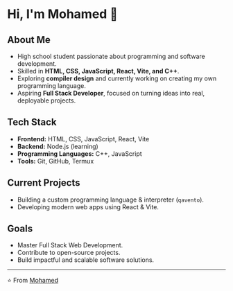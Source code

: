 # Hi, I'm Mohamed 👋

## About Me
- High school student passionate about programming and software development.  
- Skilled in **HTML, CSS, JavaScript, React, Vite, and C++**.  
- Exploring **compiler design** and currently working on creating my own programming language.  
- Aspiring **Full Stack Developer**, focused on turning ideas into real, deployable projects.  

## Tech Stack
- **Frontend:** HTML, CSS, JavaScript, React, Vite  
- **Backend:** Node.js (learning)  
- **Programming Languages:** C++, JavaScript  
- **Tools:** Git, GitHub, Termux  

## Current Projects
- Building a custom programming language & interpreter (`qavento`).  
- Developing modern web apps using React & Vite.  

## Goals
- Master Full Stack Web Development.  
- Contribute to open-source projects.  
- Build impactful and scalable software solutions.  

---
⭐️ From [Mohamed](https://github.com/qavento-LTD/)
